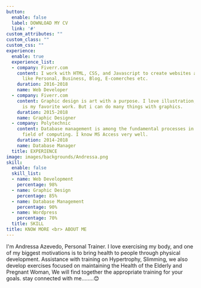 ```yaml
---
button:
  enable: false
  label: DOWNLOAD MY CV
  link: '#'
custom_attributes: ""
custom_class: ""
custom_css: ""
experience:
  enable: true
  experience_list:
  - company: Fiverr.com
    content: I work with HTML, CSS, and Javascript to create websites and web applications
      like Personal, Business, Blog, E-comerches etc.
    duration: 2016-2018
    name: Web Developer
  - company: Fiverr.com
    content: Graphic design is art with a purpose. I love illustration, so logo desing
      is my favorite work. But i can do many things with graphics.
    duration: 2015-2018
    name: Graphic Designer
  - company: Polytechnic
    content: Database management is among the fundamental processes in the software
      field of computing. I know MS Access very well.
    duration: 2014-2018
    name: Database Manager
  title: EXPERIENCE
image: images/backgrounds/Andressa.png
skill:
  enable: false
  skill_list:
  - name: Web Development
    percentage: 98%
  - name: Graphic Design
    percentage: 85%
  - name: Database Management
    percentage: 90%
  - name: Wordpress
    percentage: 70%
  title: SKILL
title: KNOW MORE <br> ABOUT ME
---
```


I'm Andressa Azevedo, Personal Trainer. I love exercising my body, and one of my biggest motivations is to bring health to people through physical development. Assistance with training on Hypertrophy, Slimming, we also develop exercises focused on maintaining the Health of the Elderly and Pregnant Woman, We will find together the appropriate training for your goals. stay connected with me........😊